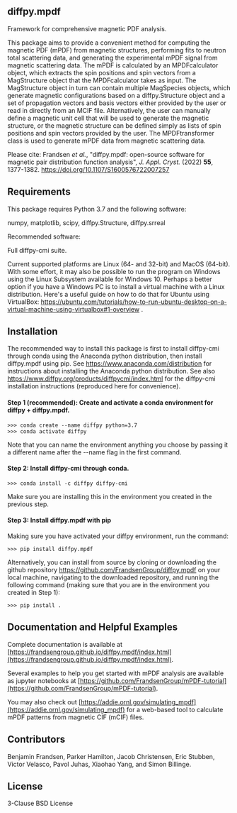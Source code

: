 ## diffpy.mpdf

Framework for comprehensive magnetic PDF analysis.

This package aims to provide a convenient method for computing the magnetic PDF (mPDF) from magnetic structures, performing fits to neutron total scattering data, and generating the experimental mPDF signal from magnetic scattering data. The mPDF is calculated by an MPDFcalculator object, which extracts the spin positions and spin vectors from a MagStructure object that the MPDFcalculator takes as input. The MagStructure object in turn can contain multiple MagSpecies objects, which generate magnetic configurations based on a diffpy.Structure object and a set of propagation vectors and basis vectors either provided by the user or read in directly from an MCIF file. Alternatively, the user can manually define a magnetic unit cell that will be used to generate the magnetic structure, or the magnetic structure can be defined simply as lists of spin positions and spin vectors provided by the user. The MPDFtransformer class is used to generate mPDF data from magnetic scattering data.

Please cite: Frandsen _et al._, "diffpy.mpdf: open-source software for magnetic pair distribution function analysis", _J. Appl. Cryst._ (2022) __55__, 1377-1382. https://doi.org/10.1107/S1600576722007257


## Requirements

This package requires Python 3.7 and the following software:

numpy, matplotlib, scipy, diffpy.Structure, diffpy.srreal

Recommended software:

Full diffpy-cmi suite.

Current supported platforms are Linux (64- and 32-bit) and MacOS (64-bit). With some effort, it may also be possible to run the program on Windows using the Linux Subsystem available for Windows 10. Perhaps a better option if you have a Windows PC is to install a virtual machine with a Linux distribution. Here's a useful guide on how to do that for Ubuntu using VirtualBox: https://ubuntu.com/tutorials/how-to-run-ubuntu-desktop-on-a-virtual-machine-using-virtualbox#1-overview . 

## Installation

The recommended way to install this package is first to install diffpy-cmi through conda using the Anaconda python distribution, then install diffpy.mpdf using pip. See https://www.anaconda.com/distribution for instructions about installing the Anaconda python distribution. See also https://www.diffpy.org/products/diffpycmi/index.html for the diffpy-cmi installation instructions (reproduced here for convenience).

#### Step 1 (recommended): Create and activate a conda environment for diffpy + diffpy.mpdf.
    >>> conda create --name diffpy python=3.7
    >>> conda activate diffpy
Note that you can name the environment anything you choose by passing it a different name after the --name flag in the first command.

#### Step 2: Install diffpy-cmi through conda.
    >>> conda install -c diffpy diffpy-cmi
Make sure you are installing this in the environment you created in the previous step.

#### Step 3: Install diffpy.mpdf with pip
Making sure you have activated your diffpy environment, run the command:

    >>> pip install diffpy.mpdf

Alternatively, you can install from source by cloning or downloading the github repository https://github.com/FrandsenGroup/diffpy.mpdf on your local machine, navigating to the downloaded repository, and running the following command (making sure that you are in the environment you created in Step 1):

    >>> pip install .

## Documentation and Helpful Examples
Complete documentation is available  at [https://frandsengroup.github.io/diffpy.mpdf/index.html](https://frandsengroup.github.io/diffpy.mpdf/index.html).

Several examples to help you get started with mPDF analysis are available as jupyter notebooks at [https://github.com/FrandsenGroup/mPDF-tutorial](https://github.com/FrandsenGroup/mPDF-tutorial).

You may also check out [https://addie.ornl.gov/simulating_mpdf](https://addie.ornl.gov/simulating_mpdf) for a web-based tool to calculate mPDF patterns from magnetic CIF (mCIF) files. 

## Contributors

Benjamin Frandsen, Parker Hamilton, Jacob Christensen, Eric Stubben, Victor Velasco, Pavol Juhas, Xiaohao Yang, and Simon Billinge.

## License

3-Clause BSD License
